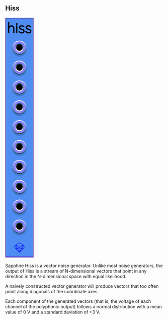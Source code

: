 ## Hiss

![Hiss](images/hiss.png)

Sapphire Hiss is a vector noise generator. Unlike most noise generators,
the output of Hiss is a stream of N-dimensional vectors that point
in any direction in the N-dimensional space with equal likelihood.

A naively constructed vector generator will produce vectors that
too often point along diagonals of the coordinate axes.

Each component of the generated vectors (that is, the voltage of
each channel of the polyphonic output) follows a normal distribution
with a mean value of 0&nbsp;V and a standard deviation of +3&nbsp;V.
